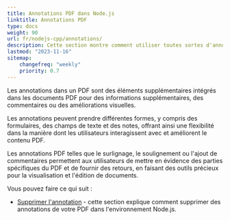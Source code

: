 ```yaml
---
title: Annotations PDF dans Node.js
linktitle: Annotations PDF
type: docs
weight: 90
url: fr/nodejs-cpp/annotations/
description: Cette section montre comment utiliser toutes sortes d'annotations sur votre fichier PDF avec Aspose.PDF pour Node.js via C++.
lastmod: "2023-11-16"
sitemap:
    changefreq: "weekly"
    priority: 0.7
---
```


Les annotations dans un PDF sont des éléments supplémentaires intégrés dans les documents PDF pour des informations supplémentaires, des commentaires ou des améliorations visuelles.

Les annotations peuvent prendre différentes formes, y compris des formulaires, des champs de texte et des notes, offrant ainsi une flexibilité dans la manière dont les utilisateurs interagissent avec et améliorent le contenu PDF.

Les annotations PDF telles que le surlignage, le soulignement ou l'ajout de commentaires permettent aux utilisateurs de mettre en évidence des parties spécifiques du PDF et de fournir des retours, en faisant des outils précieux pour la visualisation et l'édition de documents.

Vous pouvez faire ce qui suit :

- [Supprimer l'annotation](/pdf/nodejs-cpp/delete-annotation/) - cette section explique comment supprimer des annotations de votre PDF dans l'environnement Node.js.